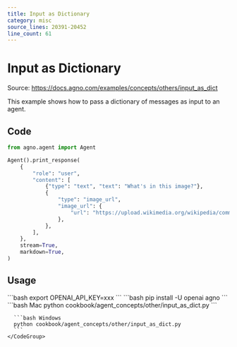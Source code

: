 ```yaml
---
title: Input as Dictionary
category: misc
source_lines: 20391-20452
line_count: 61
---
```


# Input as Dictionary
Source: https://docs.agno.com/examples/concepts/others/input_as_dict



This example shows how to pass a dictionary of messages as input to an agent.

## Code

```python cookbook/agent_concepts/other/input_as_dict.py
from agno.agent import Agent

Agent().print_response(
    {
        "role": "user",
        "content": [
            {"type": "text", "text": "What's in this image?"},
            {
                "type": "image_url",
                "image_url": {
                    "url": "https://upload.wikimedia.org/wikipedia/commons/thumb/d/dd/Gfp-wisconsin-madison-the-nature-boardwalk.jpg/2560px-Gfp-wisconsin-madison-the-nature-boardwalk.jpg",
                },
            },
        ],
    },
    stream=True,
    markdown=True,
)
```

## Usage

<Steps>
  <Snippet file="create-venv-step.mdx" />

  <Step title="Set your API key">
    ```bash
    export OPENAI_API_KEY=xxx
    ```
  </Step>

  <Step title="Install libraries">
    ```bash
    pip install -U openai agno
    ```
  </Step>

  <Step title="Run Agent">
    <CodeGroup>
      ```bash Mac
      python cookbook/agent_concepts/other/input_as_dict.py
      ```

      ```bash Windows
      python cookbook/agent_concepts/other/input_as_dict.py
      ```
    </CodeGroup>
  </Step>
</Steps>



